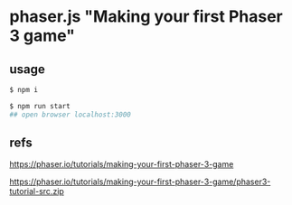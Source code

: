 # phaser.js "Making your first Phaser 3 game"

## usage

```bash
$ npm i

$ npm run start
## open browser localhost:3000

```

## refs

https://phaser.io/tutorials/making-your-first-phaser-3-game

https://phaser.io/tutorials/making-your-first-phaser-3-game/phaser3-tutorial-src.zip
